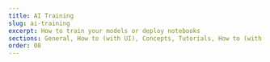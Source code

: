```yaml
---
title: AI Training
slug: ai-training
excerpt: How to train your models or deploy notebooks
sections: General, How to (with UI), Concepts, Tutorials, How to (with CLI)
order: 08
---
```


